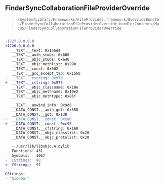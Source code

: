 ## FinderSyncCollaborationFileProviderOverride

> `/System/Library/Frameworks/FileProvider.framework/OverrideBundles/FinderSyncCollaborationFileProviderOverride.bundle/Contents/MacOS/FinderSyncCollaborationFileProviderOverride`

```diff

-1727.0.0.0.0
+1726.0.0.0.0
   __TEXT.__text: 0x166d4
   __TEXT.__auth_stubs: 0x680
   __TEXT.__objc_stubs: 0xa40
   __TEXT.__objc_methlist: 0x290
   __TEXT.__const: 0x602
   __TEXT.__gcc_except_tab: 0x1560
-  __TEXT.__cstring: 0x97d
+  __TEXT.__cstring: 0x975
   __TEXT.__objc_classname: 0x10e
   __TEXT.__objc_methname: 0x10e2
   __TEXT.__objc_methtype: 0x85f

   __TEXT.__unwind_info: 0x9d0
   __DATA_CONST.__auth_got: 0x358
   __DATA_CONST.__got: 0x130
-  __DATA_CONST.__const: 0xca0
+  __DATA_CONST.__const: 0xc98
   __DATA_CONST.__cfstring: 0x160
   __DATA_CONST.__objc_classlist: 0x20
   __DATA_CONST.__objc_protolist: 0x28

   - /usr/lib/libobjc.A.dylib
   Functions: 431
   Symbols:   1067
-  CStrings:  98
+  CStrings:  97
 
CStrings:
- "Sidebar"

```

